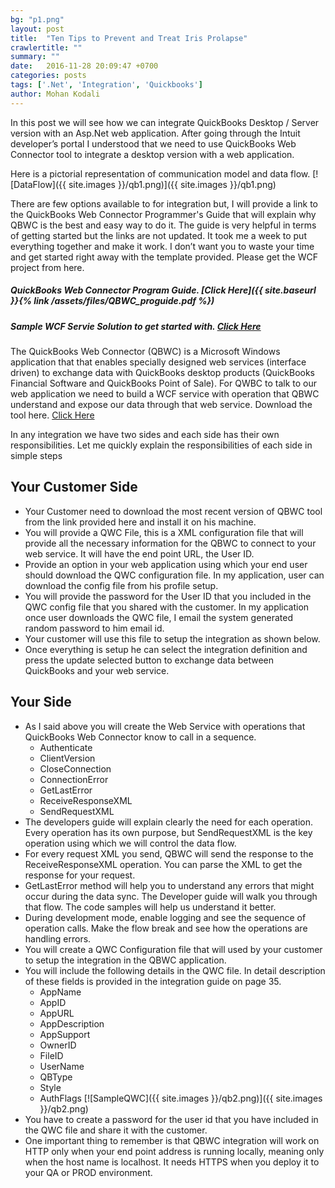 ```yaml
---
bg: "p1.png"
layout: post
title:  "Ten Tips to Prevent and Treat Iris Prolapse"
crawlertitle: ""
summary: ""
date:   2016-11-28 20:09:47 +0700
categories: posts
tags: ['.Net', 'Integration', 'Quickbooks']
author: Mohan Kodali
---
```

In this post we will see how we can integrate QuickBooks Desktop / Server version with an Asp.Net web application. After going through the Intuit developer’s portal I understood that we need to use QuickBooks Web Connector tool to integrate a desktop version with a web application.

Here is a pictorial representation of communication model and data flow.
[![DataFlow]({{ site.images }}/qb1.png)]({{ site.images }}/qb1.png)

There are few options available to for integration but, I will provide a link to the QuickBooks Web Connector Programmer's Guide that will explain why QBWC is the best and easy way to do it. The guide is very helpful in terms of getting started but the links are not updated. It took me a week to put everything together and make it work. I don’t want you to waste your time and get started right away with the template provided. Please get the WCF project from here.

##### QuickBooks Web Connector Program Guide. [Click Here]({{ site.baseurl }}{% link /assets/files/QBWC_proguide.pdf %})

##### Sample WCF Servie Solution to get started with. <a href='https://github.com/kodalisitaram/Asp.Net-QuickBooks-Integrator' target='_blank'>Click Here</a>

The QuickBooks Web Connector (QBWC) is a Microsoft Windows application that that enables specially designed web services (interface driven) to exchange data with QuickBooks desktop products (QuickBooks Financial Software and QuickBooks Point of Sale). For QWBC to talk to our web application we need to build a WCF service with operation that QBWC understand and expose our data through that web service. Download the tool here. <a target='_blank' href='https://developer.intuit.com/docs/0200_quickbooks_desktop/0100_essentials/quickbooks_web_connector'>Click Here</a>

In any integration we have two sides and each side has their own responsibilities. Let me quickly explain the responsibilities of each side in simple steps

## Your Customer Side
- Your Customer need to download the most recent version of QBWC tool from the link provided here and install it on his machine.
- You will provide a QWC File, this is a XML configuration file that will provide all the necessary information for the QBWC to connect to your web service. It will have the end point URL, the User ID.
- Provide an option in your web application using which your end user should download the QWC configuration file. In my application, user can download the config file from his profile setup.
- You will provide the password for the User ID that you included in the QWC config file that you shared with the customer. In my application once user downloads the QWC file, I email the system generated random password to him email id.
- Your customer will use this file to setup the integration as shown below. 
- Once everything is setup he can select the integration definition and press the update selected button to exchange data between QuickBooks and your web service.

## Your Side
- As I said above you will create the Web Service with operations that QuickBooks Web Connector know to call in a sequence.
	- Authenticate
    - ClientVersion
	- CloseConnection
	- ConnectionError
	- GetLastError
	- ReceiveResponseXML
	- SendRequestXML
- The developers guide will explain clearly the need for each operation. Every operation has its own purpose, but SendRequestXML is the key operation using which we will control the data flow. 
- For every request XML you send, QBWC will send the response to the ReceiveResponseXML operation. You can parse the XML to get the response for your request.
- GetLastError method will help you to understand any errors that might occur during the data sync. The Developer guide will walk you through that flow. The code samples will help us understand it better.
- During development mode, enable logging and see the sequence of operation calls. Make the flow break and see how the operations are handling errors.
- You will create a QWC Configuration file that will used by your customer to setup the integration in the QBWC application.
- You will include the following details in the QWC file. In detail description of these fields is provided in the integration guide on page 35.
	- AppName
	- AppID
	- AppURL
	- AppDescription
	- AppSupport
	- OwnerID
	- FileID
	- UserName
	- QBType
	- Style
	- AuthFlags
      [![SampleQWC]({{ site.images }}/qb2.png)]({{ site.images }}/qb2.png)
- You have to create a password for the user id that you have included in the QWC file and share it with the customer.
- One important thing to remember is that QBWC integration will work on HTTP only when your end point address is running locally, meaning only when the host name is localhost. It needs HTTPS when you deploy it to your QA or PROD environment.